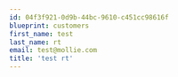```yaml
---
id: 04f3f921-0d9b-44bc-9610-c451cc98616f
blueprint: customers
first_name: test
last_name: rt
email: test@mollie.com
title: 'test rt'
---
```

